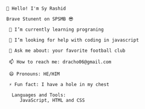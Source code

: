                                                                                                                    👋 Hello! I'm Sy Rashid
                                                                                                                       Brave Stunent on SPSMB 😎

     🌱 I’m currently learning prograning

     🤔 I’m looking for help with coding in javascript

     💬 Ask me about: your favorite football club

     📫 How to reach me: dracho06@gmail.com

     😄 Pronouns: HE/HIM

     ⚡ Fun fact: I have a hole in my chest

      Languages and Tools:
         JavaScript, HTML and CSS
      
